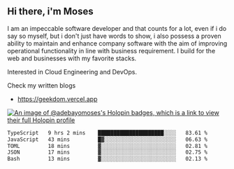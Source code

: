 ## Hi there, i'm Moses

I am an impeccable software developer and that counts for a lot, even if i do say so myself, but i don't just have words to show, i also possess a proven ability to maintain and enhance company software with the aim of improving operational functionality in line with business requirement. I build for the web and businesses with my favorite stacks.

Interested in Cloud Engineering and DevOps.

Check my written blogs
- https://geekdom.vercel.app

[![An image of @adebayomoses's Holopin badges, which is a link to view their full Holopin profile](https://holopin.me/adebayomoses)](https://holopin.io/@adebayomoses)

<!--START_SECTION:waka-->

```txt
TypeScript   9 hrs 2 mins    █████████████████████░░░░   83.61 %
JavaScript   43 mins         █▓░░░░░░░░░░░░░░░░░░░░░░░   06.63 %
TOML         18 mins         ▓░░░░░░░░░░░░░░░░░░░░░░░░   02.81 %
JSON         17 mins         ▓░░░░░░░░░░░░░░░░░░░░░░░░   02.75 %
Bash         13 mins         ▓░░░░░░░░░░░░░░░░░░░░░░░░   02.13 %
```

<!--END_SECTION:waka-->
